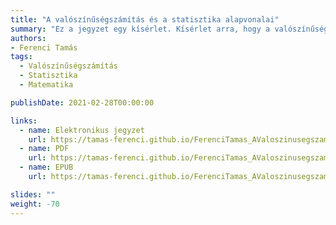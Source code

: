 ```yaml
---
title: "A valószínűségszámítás és a statisztika alapvonalai"
summary: "Ez a jegyzet egy kísérlet. Kísérlet arra, hogy a valószínűségszámítás és a statisztika alapjait elmagyarázza, de a nélkül, hogy ehhez matematikai formalizmust használna. Nem lesznek benne tételek, levezetések, bizonyítások, sőt, még a szimbolikus jelölések bevezetését is igyekeztem a lehető legszükségesebbre korlátozni."
authors:
- Ferenci Tamás
tags:
  - Valószínűségszámítás
  - Statisztika
  - Matematika

publishDate: 2021-02-28T00:00:00

links:
  - name: Elektronikus jegyzet
    url: https://tamas-ferenci.github.io/FerenciTamas_AValoszinusegszamitasEsAStatisztikaAlapvonalai/
  - name: PDF
    url: https://tamas-ferenci.github.io/FerenciTamas_AValoszinusegszamitasEsAStatisztikaAlapvonalai/FerenciTamas_AValoszinusegszamitasEsAStatisztikaAlapvonalai.pdf
  - name: EPUB
    url: https://tamas-ferenci.github.io/FerenciTamas_AValoszinusegszamitasEsAStatisztikaAlapvonalai/FerenciTamas_AValoszinusegszamitasEsAStatisztikaAlapvonalai.epub

slides: ""
weight: -70
---
```

